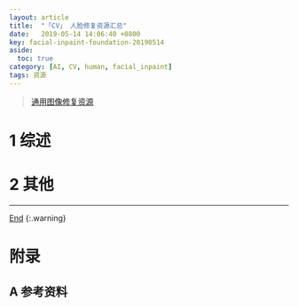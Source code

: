 ```yaml
---
layout: article
title:  "「CV」 人脸修复资源汇总"
date:   2019-05-14 14:06:40 +0800
key: facial-inpaint-foundation-20190514
aside:
  toc: true
category: [AI, CV, human, facial_inpaint]
tags: 资源
---
```

<span id='head'></span>  
>[通用图像修复资源](/ai/cv/image_generation/2019/03/29/image-generation.html#3-图像修复)    

<!--more-->

# 1 综述  
# 2 其他



-------------------  
[End](#head)
{:.warning}  

# 附录
## A 参考资料
